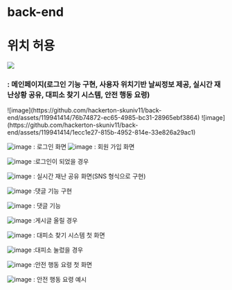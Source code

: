 # back-end
<h1> 위치 허용</h1>
<img src ="https://github.com/hackerton-skuniv11/back-end/assets/119941414/bdc08282-4e14-4357-9235-67b74bd82cfc">
<br>
<h3>: 메인페이지(로그인 기능 구현, 사용자 위치기반 날씨정보 제공, 실시간 재난상황 공유, 대피소 찾기 시스템, 안전 행동 요령)</h3>
![image](https://github.com/hackerton-skuniv11/back-end/assets/119941414/76b74872-ec65-4985-bc31-28965ebf3864) ![image](https://github.com/hackerton-skuniv11/back-end/assets/119941414/1ecc1e27-815b-4952-814e-33e826a29ac1)


![image](https://github.com/hackerton-skuniv11/back-end/assets/119941414/23874336-ac9c-4b7e-a119-ada64441bf78)
: 로그인 화면
![image](https://github.com/hackerton-skuniv11/back-end/assets/119941414/a3c1491c-02c7-46e1-a81b-51b186839d7c)
: 회원 가입 화면

![image](https://github.com/hackerton-skuniv11/back-end/assets/119941414/535da13e-071e-4552-ae6d-72568266237e)
:로그인이 되었을 경우

![image](https://github.com/hackerton-skuniv11/back-end/assets/119941414/fbb69e35-4c9c-46e1-ac9c-ee54ebc7d0f7)
: 실시간 재난 공유 화면(SNS 형식으로 구현)

![image](https://github.com/hackerton-skuniv11/back-end/assets/119941414/eb7f42c0-ea42-4eba-b428-8f81e01c3b37)
:댓글 기능 구현

![image](https://github.com/hackerton-skuniv11/back-end/assets/119941414/e364a17d-2205-4c77-a859-bbfc0e1e639e)
: 댓글 기능

![image](https://github.com/hackerton-skuniv11/back-end/assets/119941414/d6e1b7d5-7f1a-499b-b26c-c5cb9f1ca8c8)
:게시글 올릴 경우

![image](https://github.com/hackerton-skuniv11/back-end/assets/119941414/9595fb4b-cc2d-40a3-b672-40afc1455059)
: 대피소 찾기 시스템 첫 화면

![image](https://github.com/hackerton-skuniv11/back-end/assets/119941414/76f41b15-089e-4870-b3c4-b76f06810746)
:대피소 눌렀을 경우

![image](https://github.com/hackerton-skuniv11/back-end/assets/119941414/11601538-79bb-4b47-9286-4b01d9079ba9)
:안전 행동 요령 첫 화면

![image](https://github.com/hackerton-skuniv11/back-end/assets/119941414/053b3832-bee2-463f-aa30-26b68ac48641)
: 안전 행동 요령 예시




